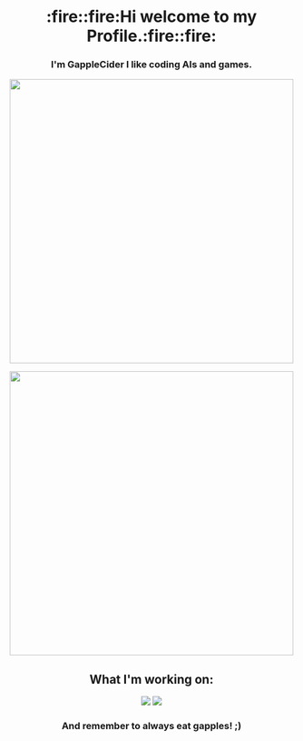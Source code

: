 <h1 align="center">:fire::fire:Hi welcome to my Profile.:fire::fire:</h1>

<h3 align="center">I'm GappleCider I like coding AIs and games.</h3>

<p align="center"><img src="https://github-readme-stats.vercel.app/api?username=GappleCider&show_icons=true&theme=radical&PAT_1=" style="width:500px"></p>

<p align="center"><img src="https://github-readme-stats.vercel.app/api/top-langs/?username=GappleCider&layout=compact&theme=radical&PAT_1=" style="width:500px"></p>

<h2 align="center">What I'm working on:</h2>

<p align="center"><img src="https://github-readme-stats.vercel.app/api/pin/?username=GappleCider&repo=SunDrop&theme=radical">        <img src="https://github-readme-stats.vercel.app/api/pin/?username=GappleCider&repo=SCSS-Library&theme=radical"></p>

<h3 align="center"><strong>And remember to always eat gapples! ;)</strong></h3>
